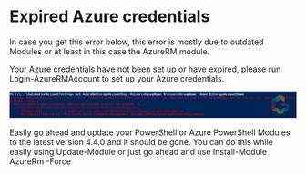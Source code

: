 # Expired Azure credentials


In case you get this error below, this error is mostly due to outdated Modules or at least in this case the AzureRM module.

<!--more-->

Your Azure credentials have not been set up or have expired, please run Login-AzureRMAccount to set up your Azure credentials.

![](2017-10-26_13-06-21.png)

Easily go ahead and update your PowerShell or Azure PowerShell Modules to the latest version 4.4.0 and it should be gone.
You can do this while easily using Update-Module or just go ahead and use Install-Module AzureRm -Force

